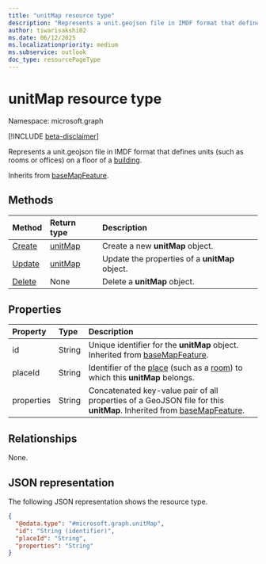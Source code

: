 ```yaml
---
title: "unitMap resource type"
description: "Represents a unit.geojson file in IMDF format that defines units (such as rooms or offices) on the floor of a building."
author: tiwarisakshi02
ms.date: 06/12/2025
ms.localizationpriority: medium
ms.subservice: outlook
doc_type: resourcePageType
---
```


# unitMap resource type

Namespace: microsoft.graph

[!INCLUDE [beta-disclaimer](../../includes/beta-disclaimer.md)]

Represents a unit.geojson file in IMDF format that defines units (such as rooms or offices) on a floor of a [building](../resources/building.md).

Inherits from [baseMapFeature](../resources/basemapfeature.md).

## Methods
|Method|Return type|Description|
|:---|:---|:---|
|[Create](../api/levelmap-post-units.md)|[unitMap](../resources/unitmap.md)|Create a new **unitMap** object.|
|[Update](../api/unitmap-update.md)|[unitMap](../resources/unitmap.md)|Update the properties of a **unitMap** object.|
|[Delete](../api/levelmap-delete-units.md)|None|Delete a **unitMap** object.|

## Properties
|Property|Type|Description|
|:---|:---|:---|
|id|String|Unique identifier for the **unitMap** object. Inherited from [baseMapFeature](../resources/basemapfeature.md). |
|placeId|String|Identifier of the [place](./place.md) (such as a [room](./room.md)) to which this **unitMap** belongs.|
|properties|String|Concatenated key-value pair of all properties of a GeoJSON file for this **unitMap**. Inherited from [baseMapFeature](../resources/basemapfeature.md).|

## Relationships
None.

## JSON representation
The following JSON representation shows the resource type.
<!-- {
  "blockType": "resource",
  "keyProperty": "id",
  "@odata.type": "microsoft.graph.unitMap",
  "baseType": "microsoft.graph.baseMapFeature",
  "openType": false
}
-->
``` json
{
  "@odata.type": "#microsoft.graph.unitMap",
  "id": "String (identifier)",
  "placeId": "String",
  "properties": "String"
}
```

